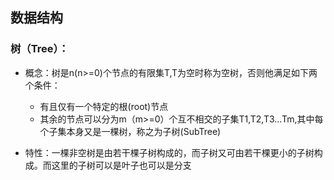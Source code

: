 ## 数据结构

### 树（Tree）：
- 概念：树是n(n>=0)个节点的有限集T,T为空时称为空树，否则他满足如下两个条件：
  + 有且仅有一个特定的根(root)节点
  + 其余的节点可以分为m（m>=0）个互不相交的子集T1,T2,T3...Tm,其中每个子集本身又是一棵树，称之为子树(SubTree)

- 特性：一棵非空树是由若干棵子树构成的，而子树又可由若干棵更小的子树构成。而这里的子树可以是叶子也可以是分支
